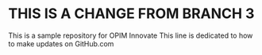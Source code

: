 # THIS IS A CHANGE FROM BRANCH 3
This is a sample repository for OPIM Innovate 
This line is dedicated to how to make updates on GitHub.com


